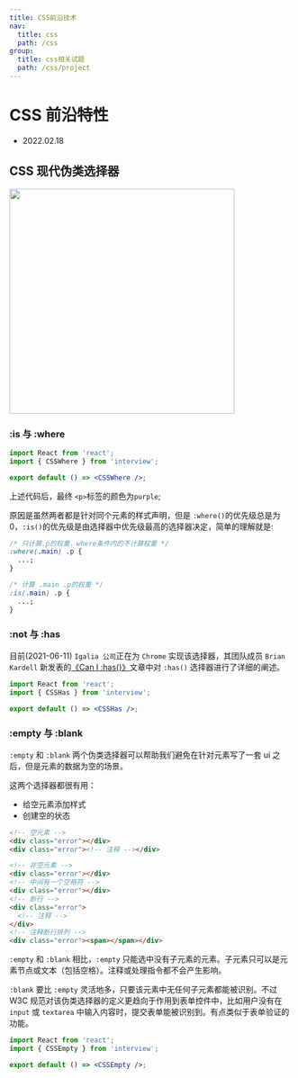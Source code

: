 ```yaml
---
title: CSS前沿技术
nav:
  title: css
  path: /css
group:
  title: css相关试题
  path: /css/project
---
```


# CSS 前沿特性

- 2022.02.18

## CSS 现代伪类选择器

<img src="https://img-blog.csdnimg.cn/0e5547791da5460693af460f90986dda.png" width="400px" />

### :is 与 :where

```jsx
import React from 'react';
import { CSSWhere } from 'interview';

export default () => <CSSWhere />;
```

上述代码后，最终 `<p>`标签的颜色为`purple`;

原因是虽然两者都是针对同个元素的样式声明，但是 `:where()`的优先级总是为 0，`:is()`的优先级是由选择器中优先级最高的选择器决定，简单的理解就是:

```css
/* 只计算.p的权重，where条件内的不计算权重 */
:where(.main) .p {
  ...;
}

/* 计算 .main .p的权重 */
:is(.main) .p {
  ...;
}
```

### :not 与 :has

目前(2021-06-11) `Igalia 公司`正在为 `Chrome` 实现该选择器，其团队成员 `Brian Kardell` 新发表的[《Can I :has()》](https://bkardell.com/blog/canihas.html)文章中对 `:has()` 选择器进行了详细的阐述。 ​

```jsx
import React from 'react';
import { CSSHas } from 'interview';

export default () => <CSSHas />;
```

### :empty 与 :blank

`:empty` 和 `:blank` 两个伪类选择器可以帮助我们避免在针对元素写了一套 ui 之后，但是元素的数据为空的场景。

这两个选择器都很有用： ​

- 给空元素添加样式
- 创建空的状态

```html
<!-- 空元素 -->
<div class="error"></div>
<div class="error"><!-- 注释 --></div>

<!-- 非空元素 -->
<div class="error"></div>
<!-- 中间有一个空格符 -->
<div class="error"></div>
<!-- 断行 -->
<div class="error">
  <!-- 注释 -->
</div>
<!-- 注释断行排列 -->
<div class="error"><span></span></div>
```

`:empty` 和 `:blank` 相比，`:empty` 只能选中没有子元素的元素。子元素只可以是元素节点或文本（包括空格）。注释或处理指令都不会产生影响。 ​

`:blank` 要比 `:empty` 灵活地多，只要该元素中无任何子元素都能被识别。不过 W3C 规范对该伪类选择器的定义更趋向于作用到表单控件中，比如用户没有在 `input` 或 `textarea` 中输入内容时，提交表单能被识别到。有点类似于表单验证的功能。 ​

```jsx
import React from 'react';
import { CSSEmpty } from 'interview';

export default () => <CSSEmpty />;
```
